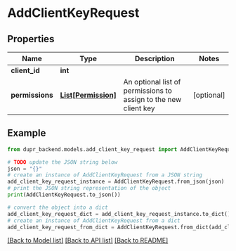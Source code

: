 # AddClientKeyRequest


## Properties

Name | Type | Description | Notes
------------ | ------------- | ------------- | -------------
**client_id** | **int** |  | 
**permissions** | [**List[Permission]**](Permission.md) | An optional list of permissions to assign to the new client key | [optional] 

## Example

```python
from dupr_backend.models.add_client_key_request import AddClientKeyRequest

# TODO update the JSON string below
json = "{}"
# create an instance of AddClientKeyRequest from a JSON string
add_client_key_request_instance = AddClientKeyRequest.from_json(json)
# print the JSON string representation of the object
print(AddClientKeyRequest.to_json())

# convert the object into a dict
add_client_key_request_dict = add_client_key_request_instance.to_dict()
# create an instance of AddClientKeyRequest from a dict
add_client_key_request_from_dict = AddClientKeyRequest.from_dict(add_client_key_request_dict)
```
[[Back to Model list]](../README.md#documentation-for-models) [[Back to API list]](../README.md#documentation-for-api-endpoints) [[Back to README]](../README.md)


